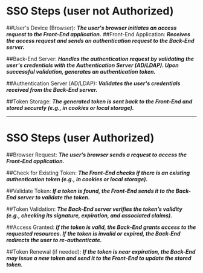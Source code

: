 # SSO Steps (user not Authorized)

##User's Device (Browser):
***The user's browser initiates an access request to the Front-End application.***
##Front-End Application:
***Receives the access request and sends an authentication request to the Back-End server.***

##Back-End Server:
***Handles the authentication request by validating the user's credentials with the Authentication Server (AD/LDAP).
Upon successful validation, generates an authentication token.***

##Authentication Server (AD/LDAP):
***Validates the user's credentials received from the Back-End server.***

##Token Storage:
***The generated token is sent back to the Front-End and stored securely (e.g., in cookies or local storage).***

---

# SSO Steps (user Authorized)

##Browser Request:
***The user’s browser sends a request to access the Front-End application.***

##Check for Existing Token:
***The Front-End checks if there is an existing authentication token (e.g., in cookies or local storage).***

##Validate Token:
***If a token is found, the Front-End sends it to the Back-End server to validate the token.***

##Token Validation:
***The Back-End server verifies the token’s validity (e.g., checking its signature, expiration, and associated claims).***

##Access Granted:
***If the token is valid, the Back-End grants access to the requested resources.
If the token is invalid or expired, the Back-End redirects the user to re-authenticate.***

##Token Renewal (if needed):
***If the token is near expiration, the Back-End may issue a new token and send it to the Front-End to update the stored token.***
